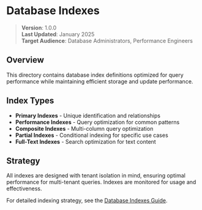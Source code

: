 # Database Indexes

> **Version**: 1.0.0  
> **Last Updated**: January 2025  
> **Target Audience**: Database Administrators, Performance Engineers  

## Overview

This directory contains database index definitions optimized for query performance while maintaining efficient storage and update performance.

## Index Types

- **Primary Indexes** - Unique identification and relationships
- **Performance Indexes** - Query optimization for common patterns
- **Composite Indexes** - Multi-column query optimization
- **Partial Indexes** - Conditional indexing for specific use cases
- **Full-Text Indexes** - Search optimization for text content

## Strategy

All indexes are designed with tenant isolation in mind, ensuring optimal performance for multi-tenant queries. Indexes are monitored for usage and effectiveness.

For detailed indexing strategy, see the [Database Indexes Guide](../INDEXES.md).